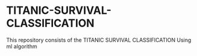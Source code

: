 # TITANIC-SURVIVAL-CLASSIFICATION
This repository consists of the TITANIC SURVIVAL CLASSIFICATION Using ml algorithm
